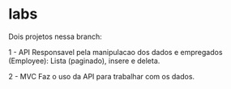# labs
Dois projetos nessa branch:

1 - API 
  Responsavel pela manipulacao dos dados e empregados (Employee):
  Lista (paginado), insere e deleta.
  
2 - MVC
  Faz o uso da API para trabalhar com os dados.
